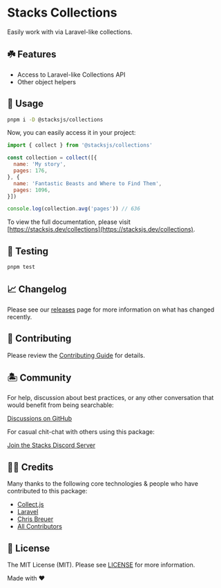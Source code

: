 # Stacks Collections

Easily work with via Laravel-like collections.

## ☘️ Features

- Access to Laravel-like Collections API
- Other object helpers

## 🤖 Usage

```bash
pnpm i -D @stacksjs/collections
```

Now, you can easily access it in your project:

```js
import { collect } from '@stacksjs/collections'

const collection = collect([{
  name: 'My story',
  pages: 176,
}, {
  name: 'Fantastic Beasts and Where to Find Them',
  pages: 1096,
}])

console.log(collection.avg('pages')) // 636
```

To view the full documentation, please visit [https://stacksjs.dev/collections](https://stacksjs.dev/collections).

## 🧪 Testing

```bash
pnpm test
```

## 📈 Changelog

Please see our [releases](https://github.com/stacksjs/stacks/releases) page for more information on what has changed recently.

## 🚜 Contributing

Please review the [Contributing Guide](https://github.com/stacksjs/contributing) for details.

## 🏝 Community

For help, discussion about best practices, or any other conversation that would benefit from being searchable:

[Discussions on GitHub](https://github.com/stacksjs/stacks/discussions)

For casual chit-chat with others using this package:

[Join the Stacks Discord Server](https://discord.ow3.org)

## 🙏🏼 Credits

Many thanks to the following core technologies & people who have contributed to this package:

- [Collect.js](https://github.com/ecrmnn/collect.js)
- [Laravel](https://laravel.com/)
- [Chris Breuer](https://github.com/chrisbbreuer)
- [All Contributors](../../contributors)

## 📄 License

The MIT License (MIT). Please see [LICENSE](https://github.com/stacksjs/stacks/tree/main/LICENSE.md) for more information.

Made with ❤️
